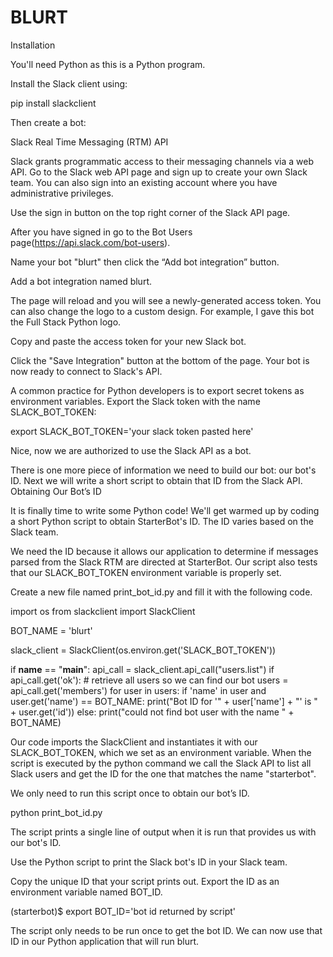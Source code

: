 # BLURT

Installation

You'll need Python as this is a Python program.

Install the Slack client using:

pip install slackclient

Then create a bot:

Slack Real Time Messaging (RTM) API

Slack grants programmatic access to their messaging channels via a web API. Go to the Slack web API page and sign up to create your own Slack team. You can also sign into an existing account where you have administrative privileges.

Use the sign in button on the top right corner of the Slack API page.

After you have signed in go to the Bot Users page(https://api.slack.com/bot-users).

Name your bot "blurt" then click the “Add bot integration” button.

Add a bot integration named blurt.

The page will reload and you will see a newly-generated access token. You can also change the logo to a custom design. For example, I gave this bot the Full Stack Python logo.

Copy and paste the access token for your new Slack bot.

Click the "Save Integration" button at the bottom of the page. Your bot is now ready to connect to Slack's API.

A common practice for Python developers is to export secret tokens as environment variables. Export the Slack token with the name SLACK_BOT_TOKEN:

export SLACK_BOT_TOKEN='your slack token pasted here'

Nice, now we are authorized to use the Slack API as a bot.

There is one more piece of information we need to build our bot: our bot's ID. Next we will write a short script to obtain that ID from the Slack API.
Obtaining Our Bot’s ID

It is finally time to write some Python code! We'll get warmed up by coding a short Python script to obtain StarterBot's ID. The ID varies based on the Slack team.

We need the ID because it allows our application to determine if messages parsed from the Slack RTM are directed at StarterBot. Our script also tests that our SLACK_BOT_TOKEN environment variable is properly set.

Create a new file named print_bot_id.py and fill it with the following code.

import os
from slackclient import SlackClient


BOT_NAME = 'blurt'

slack_client = SlackClient(os.environ.get('SLACK_BOT_TOKEN'))


if __name__ == "__main__":
    api_call = slack_client.api_call("users.list")
    if api_call.get('ok'):
        # retrieve all users so we can find our bot
        users = api_call.get('members')
        for user in users:
            if 'name' in user and user.get('name') == BOT_NAME:
                print("Bot ID for '" + user['name'] + "' is " + user.get('id'))
    else:
        print("could not find bot user with the name " + BOT_NAME)

Our code imports the SlackClient and instantiates it with our SLACK_BOT_TOKEN, which we set as an environment variable. When the script is executed by the python command we call the Slack API to list all Slack users and get the ID for the one that matches the name "starterbot".

We only need to run this script once to obtain our bot’s ID.

python print_bot_id.py

The script prints a single line of output when it is run that provides us with our bot's ID.

Use the Python script to print the Slack bot's ID in your Slack team.

Copy the unique ID that your script prints out. Export the ID as an environment variable named BOT_ID.

(starterbot)$ export BOT_ID='bot id returned by script'

The script only needs to be run once to get the bot ID. We can now use that ID in our Python application that will run blurt.

